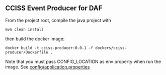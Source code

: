 ## CCISS Event Producer for DAF

From the project root, compile the java project with 

`mvn clean install`

then build the docker image:

`docker build -t cciss-producer:0.0.1 -f dockers/cciss-producer/Dockerfile .`

Note that you must pass CONFIG_LOCATION as env property when run the image. See [config/application.properties](config/application.properties)

